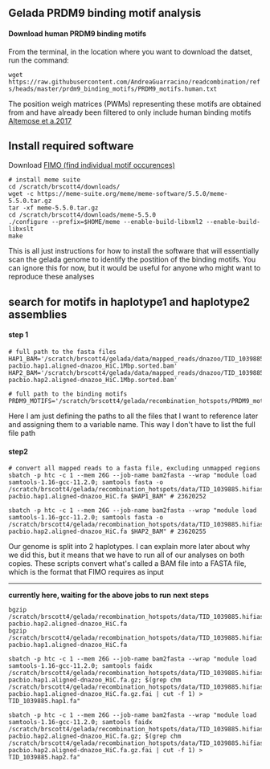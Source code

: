 ## Gelada PRDM9 binding motif analysis

#### Download human PRDM9 binding motifs

From the terminal, in the location where you want to download the datset, run the command:

```wget https://raw.githubusercontent.com/AndreaGuarracino/readcombination/refs/heads/master/prdm9_binding_motifs/PRDM9_motifs.human.txt```

The position weigh matrices (PWMs) representing these motifs are obtained from and have already been filtered to only include human binding motifs [Altemose et a.2017](https://elifesciences.org/articles/28383)


## Install required software
Download [FIMO (find individual motif occurences)](https://meme-suite.org/meme/doc/fimo.html)

```shell
# install meme suite
cd /scratch/brscott4/downloads/
wget -c https://meme-suite.org/meme/meme-software/5.5.0/meme-5.5.0.tar.gz
tar -xf meme-5.5.0.tar.gz
cd /scratch/brscott4/downloads/meme-5.5.0
./configure --prefix=$HOME/meme --enable-build-libxml2 --enable-build-libxslt
make
```
This is all just instructions for how to install the software that will essentially scan the gelada genome to identify the postition of the binding motifs. You can ignore this for now, but it would be useful for anyone who might want to reproduce these analyses

## search for motifs in haplotype1 and haplotype2 assemblies 

#### step 1

``` shell 
# full path to the fasta files
HAP1_BAM='/scratch/brscott4/gelada/data/mapped_reads/dnazoo/TID_1039885.hifiasm.hifi-pacbio.hap1.aligned-dnazoo_HiC.1Mbp.sorted.bam'
HAP2_BAM='/scratch/brscott4/gelada/data/mapped_reads/dnazoo/TID_1039885.hifiasm.hifi-pacbio.hap2.aligned-dnazoo_HiC.1Mbp.sorted.bam'

# full path to the binding motifs
PRDM9_MOTIFS='/scratch/brscott4/gelada/recombination_hotspots/PRDM9_motifs.human.txt'
```
Here I am just defining the paths to all the files that I want to reference later and assigning them to a variable name. This way I don't have to list the full file path

#### step2

```shell
# convert all mapped reads to a fasta file, excluding unmapped regions
sbatch -p htc -c 1 --mem 26G --job-name bam2fasta --wrap "module load samtools-1.16-gcc-11.2.0; samtools fasta -o /scratch/brscott4/gelada/recombination_hotspots/data/TID_1039885.hifiasm.hifi-pacbio.hap1.aligned-dnazoo_HiC.fa $HAP1_BAM" # 23620252

sbatch -p htc -c 1 --mem 26G --job-name bam2fasta --wrap "module load samtools-1.16-gcc-11.2.0; samtools fasta -o /scratch/brscott4/gelada/recombination_hotspots/data/TID_1039885.hifiasm.hifi-pacbio.hap2.aligned-dnazoo_HiC.fa $HAP2_BAM" # 23620255
```
Our genome is split into 2 haplotypes. I can explain more later about why we did this, but it means that we have to run all of our analyses on both copies. These scripts convert what's called a BAM file into a FASTA file, which is the format that FIMO requires as input

----------------
**currently here, waiting for the above jobs to run**
**next steps**

```shell
bgzip /scratch/brscott4/gelada/recombination_hotspots/data/TID_1039885.hifiasm.hifi-pacbio.hap2.aligned-dnazoo_HiC.fa
bgzip /scratch/brscott4/gelada/recombination_hotspots/data/TID_1039885.hifiasm.hifi-pacbio.hap1.aligned-dnazoo_HiC.fa

sbatch -p htc -c 1 --mem 26G --job-name bam2fasta --wrap "module load samtools-1.16-gcc-11.2.0; samtools faidx /scratch/brscott4/gelada/recombination_hotspots/data/TID_1039885.hifiasm.hifi-pacbio.hap1.aligned-dnazoo_HiC.fa.gz; $(grep chm /scratch/brscott4/gelada/recombination_hotspots/data/TID_1039885.hifiasm.hifi-pacbio.hap1.aligned-dnazoo_HiC.fa.gz.fai | cut -f 1) > TID_1039885.hap1.fa"

sbatch -p htc -c 1 --mem 26G --job-name bam2fasta --wrap "module load samtools-1.16-gcc-11.2.0; samtools faidx /scratch/brscott4/gelada/recombination_hotspots/data/TID_1039885.hifiasm.hifi-pacbio.hap2.aligned-dnazoo_HiC.fa.gz; $(grep chm /scratch/brscott4/gelada/recombination_hotspots/data/TID_1039885.hifiasm.hifi-pacbio.hap2.aligned-dnazoo_HiC.fa.gz.fai | cut -f 1) > TID_1039885.hap2.fa"
```

